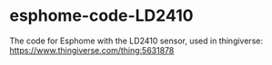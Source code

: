 # esphome-code-LD2410

The code for Esphome with the LD2410 sensor, used in thingiverse: https://www.thingiverse.com/thing:5631878 
